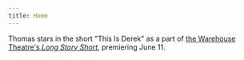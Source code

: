 ```yaml
---
title: Home
---
```


Thomas stars in the short "This Is Derek" as a part of [the Warehouse Theatre's *Long Story Short*](https://warehousetheatre.com/shows/long-story-short/), premiering June 11.
